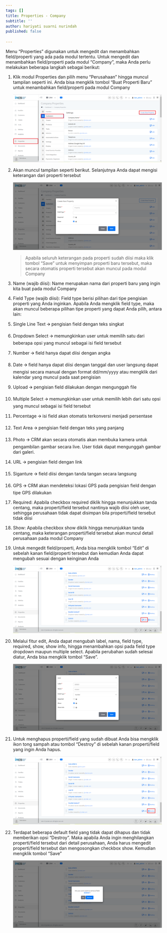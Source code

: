 ```yaml
---
tags: []
title: Properties - Company
subtitle: ''
author: hariyati suarni nurindah
published: false

---
```

Menu “Properties” digunakan untuk mengedit dan menambahkan field/properti yang ada pada modul tertentu. Untuk mengedit dan menambahkan field/properti pada modul “Company”, maka Anda perlu melakukan beberapa langkah sebagai berikut:

1. Klik modul Properties dan pilih menu “Perusahaan” hingga muncul tampilan seperti ini. Anda bisa mengklik tombol “Buat Properti Baru” untuk menambahkan field/properti pada modul Company

   ![](/uploads/properties-company1.PNG)
2. Akan muncul tampilan seperti berikut. Selanjutnya Anda dapat mengisi keterangan dari properti tersebut

   ![](/uploads/properties-company2.PNG)

   > Apabila seluruh keterangan pada properti sudah diisi maka klik tombol “Save” untuk menyimpan properti baru tersebut, maka secara otomatis properti tersebut akan muncul pada modul Company
3. Name (wajib diisi): Name merupakan nama dari properti baru yang ingin kita buat pada modul Company
4. Field Type (wajib diisi): Field type berisi pilihan dari tipe pengisian properti yang Anda inginkan. Apabila Anda mengklik field type, maka akan muncul beberapa pilihan tipe properti yang dapat Anda pilih, antara lain:


 1. Single Line Text 🡪 pengisian field dengan teks singkat
 2. Dropdown Select 🡪 memungkinkan user untuk memilih satu dari beberapa opsi yang muncul sebagai isi field tersebut
 3. Number 🡪 field hanya dapat diisi dengan angka
 4. Date 🡪 field hanya dapat diisi dengan tanggal dan user langsung dapat mengisi secara manual dengan format dd/mm/yyyy atau mengklik dari kalendar yang muncul pada saat pengisian
 5. Upload 🡪 pengisian field dilakukan dengan mengunggah file
 6. Multiple Select 🡪 memungkinkan user untuk memilih lebih dari satu opsi yang muncul sebagai isi field tersebut
 7. Percentage 🡪 isi field akan otomatis terkonversi menjadi persentase
 8. Text Area 🡪 pengisian field dengan teks yang panjang
 9. Photo 🡪 CRM akan secara otomatis akan membuka kamera untuk pengambilan gambar secara live. User tidak dapat mengunggah gambar dari galeri.
10. URL 🡪 pengisian field dengan link
11. Siganture 🡪 field diisi dengan tanda tangan secara langsung
12. GPS 🡪 CRM akan mendeteksi lokasi GPS pada pengisian field dengan tipe GPS dilakukan
13. Required: Apabila checkbox required diklik hingga menunjukkan tanda centang, maka properti/field tersebut nantinya wajib diisi oleh user, sehingga perusahaan tidak dapat disimpan bila properti/field tersebut tidak diisi
14. Show: Apabila checkbox show diklik hingga menunjukkan tanda centang, maka keterangan properti/field tersebut akan muncul detail perusahaan pada modul Company
15. Untuk mengedit field/properti, Anda bisa mengklik tombol “Edit” di sebelah kanan field/properti tersebut dan kemudian Anda dapat mengubah sesuai dengan keinginan Anda

    ![](/uploads/properties-company4.PNG)
16. Melalui fitur edit, Anda dapat mengubah label, nama, field type, required, show, show info, hingga menambahkan opsi pada field type dropdown maupun multiple select. Apabila perubahan sudah selesai diatur, Anda bisa mengklik tombol “Save”.

    ![](/uploads/properties-company5.PNG)
17. Untuk menghapus properti/field yang sudah dibuat Anda bisa mengklik ikon tong sampah atau tombol “Destroy” di sebelah kanan properti/field yang ingin Anda hapus.

    ![](/uploads/properties-company7.PNG)
18. Terdapat beberapa default field yang tidak dapat dihapus dan tidak memberikan opsi “Destroy”. Maka apabila Anda ingin menghilangkan properti/field tersebut dari detail perusahaan, Anda harus mengedit properti/field tersebut dan mengosongkan checkbox show. Kemudian mengklik tombol “Save”

    ![](/uploads/properties-company6.PNG)